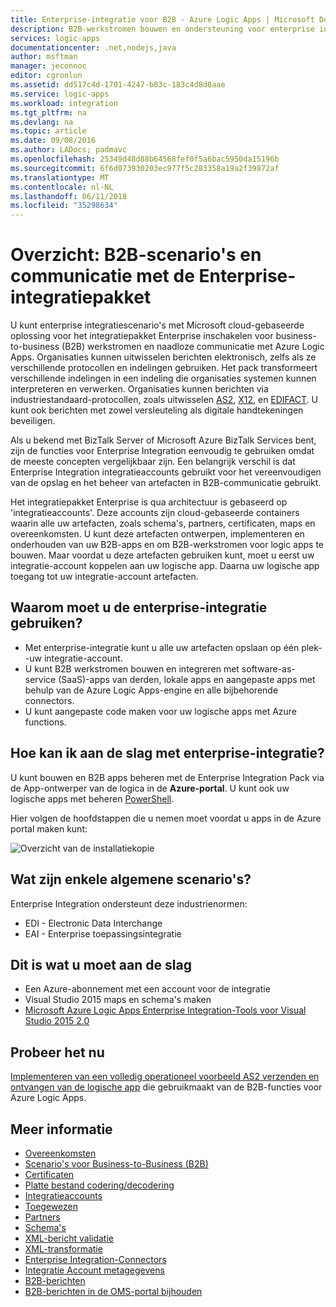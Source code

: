 ```yaml
---
title: Enterprise-integratie voor B2B - Azure Logic Apps | Microsoft Docs
description: B2B-werkstromen bouwen en ondersteuning voor enterprise integration-scenario's voor logische apps met de Enterprise-integratiepakket
services: logic-apps
documentationcenter: .net,nodejs,java
author: msftman
manager: jeconnoc
editor: cgronlun
ms.assetid: dd517c4d-1701-4247-b83c-183c4d8d8aae
ms.service: logic-apps
ms.workload: integration
ms.tgt_pltfrm: na
ms.devlang: na
ms.topic: article
ms.date: 09/08/2016
ms.author: LADocs; padmavc
ms.openlocfilehash: 25349d48d88b64568fef0f5a6bac5950da15196b
ms.sourcegitcommit: 6f6d073930203ec977f5c283358a19a2f39872af
ms.translationtype: MT
ms.contentlocale: nl-NL
ms.lasthandoff: 06/11/2018
ms.locfileid: "35298634"
---
```

# <a name="overview-b2b-scenarios-and-communication-with-the-enterprise-integration-pack"></a>Overzicht: B2B-scenario's en communicatie met de Enterprise-integratiepakket

U kunt enterprise integratiescenario's met Microsoft cloud-gebaseerde oplossing voor het integratiepakket Enterprise inschakelen voor business-to-business (B2B) werkstromen en naadloze communicatie met Azure Logic Apps. Organisaties kunnen uitwisselen berichten elektronisch, zelfs als ze verschillende protocollen en indelingen gebruiken. Het pack transformeert verschillende indelingen in een indeling die organisaties systemen kunnen interpreteren en verwerken. Organisaties kunnen berichten via industriestandaard-protocollen, zoals uitwisselen [AS2](../logic-apps/logic-apps-enterprise-integration-as2.md), [X12](logic-apps-enterprise-integration-x12.md), en [EDIFACT](../logic-apps/logic-apps-enterprise-integration-edifact.md). U kunt ook berichten met zowel versleuteling als digitale handtekeningen beveiligen.

Als u bekend met BizTalk Server of Microsoft Azure BizTalk Services bent, zijn de functies voor Enterprise Integration eenvoudig te gebruiken omdat de meeste concepten vergelijkbaar zijn. Een belangrijk verschil is dat Enterprise Integration integratieaccounts gebruikt voor het vereenvoudigen van de opslag en het beheer van artefacten in B2B-communicatie gebruikt. 

Het integratiepakket Enterprise is qua architectuur is gebaseerd op 'integratieaccounts'. Deze accounts zijn cloud-gebaseerde containers waarin alle uw artefacten, zoals schema's, partners, certificaten, maps en overeenkomsten. U kunt deze artefacten ontwerpen, implementeren en onderhouden van uw B2B-apps en om B2B-werkstromen voor logic apps te bouwen. Maar voordat u deze artefacten gebruiken kunt, moet u eerst uw integratie-account koppelen aan uw logische app. Daarna uw logische app toegang tot uw integratie-account artefacten.

## <a name="why-should-you-use-enterprise-integration"></a>Waarom moet u de enterprise-integratie gebruiken?

* Met enterprise-integratie kunt u alle uw artefacten opslaan op één plek--uw integratie-account.
* U kunt B2B werkstromen bouwen en integreren met software-as-service (SaaS)-apps van derden, lokale apps en aangepaste apps met behulp van de Azure Logic Apps-engine en alle bijbehorende connectors.
* U kunt aangepaste code maken voor uw logische apps met Azure functions.

## <a name="how-to-get-started-with-enterprise-integration"></a>Hoe kan ik aan de slag met enterprise-integratie?

U kunt bouwen en B2B apps beheren met de Enterprise Integration Pack via de App-ontwerper van de logica in de **Azure-portal**. U kunt ook uw logische apps met beheren [PowerShell](https://msdn.microsoft.com/library/azure/mt652195.aspx "Logic apps PowerShell-onderwerpen").

Hier volgen de hoofdstappen die u nemen moet voordat u apps in de Azure portal maken kunt:

![Overzicht van de installatiekopie](media/logic-apps-enterprise-integration-overview/overview-0.png)  

## <a name="what-are-some-common-scenarios"></a>Wat zijn enkele algemene scenario's?

Enterprise Integration ondersteunt deze industrienormen:

* EDI - Electronic Data Interchange
* EAI - Enterprise toepassingsintegratie

## <a name="heres-what-you-need-to-get-started"></a>Dit is wat u moet aan de slag

* Een Azure-abonnement met een account voor de integratie
* Visual Studio 2015 maps en schema's maken
* [Microsoft Azure Logic Apps Enterprise Integration-Tools voor Visual Studio 2015 2.0](https://aka.ms/vsmapsandschemas)  

## <a name="try-it-now"></a>Probeer het nu

[Implementeren van een volledig operationeel voorbeeld AS2 verzenden en ontvangen van de logische app](https://github.com/Azure/azure-quickstart-templates/tree/master/201-logic-app-as2-send-receive) die gebruikmaakt van de B2B-functies voor Azure Logic Apps.

## <a name="learn-more"></a>Meer informatie
* [Overeenkomsten](../logic-apps/logic-apps-enterprise-integration-agreements.md "meer informatie over enterprise integration-overeenkomsten")
* [Scenario's voor Business-to-Business (B2B)](../logic-apps/logic-apps-enterprise-integration-b2b.md "informatie over het maken van logische apps met B2B-functies ")  
* [Certificaten](logic-apps-enterprise-integration-certificates.md "meer informatie over certificaten voor ondernemingen-integratie")
* [Platte bestand codering/decodering](logic-apps-enterprise-integration-flatfile.md "informatie over het coderen en decoderen plat bestand-inhoud")  
* [Integratieaccounts](../logic-apps/logic-apps-enterprise-integration-accounts.md "meer informatie over integratieaccounts")
* [Toegewezen](../logic-apps/logic-apps-enterprise-integration-maps.md "meer informatie over enterprise integration maps")
* [Partners](logic-apps-enterprise-integration-partners.md "meer informatie over enterprise integration-partners")
* [Schema's](logic-apps-enterprise-integration-schemas.md "meer informatie over enterprise integration-schema's")
* [XML-bericht validatie](logic-apps-enterprise-integration-xml.md "informatie over het valideren van XML-berichten met Logic apps")
* [XML-transformatie](logic-apps-enterprise-integration-transform.md "meer informatie over enterprise integration maps")
* [Enterprise Integration-Connectors](../connectors/apis-list.md "meer informatie over enterprise integration pack-connectors")
* [Integratie Account metagegevens](../logic-apps/logic-apps-enterprise-integration-metadata.md "meer informatie over de metagegevens van de integratie-account")
* [B2B-berichten](logic-apps-monitor-b2b-message.md "meer informatie over het bewaken van B2B-berichten")
* [B2B-berichten in de OMS-portal bijhouden](logic-apps-track-b2b-messages-omsportal.md "meer informatie over het bijhouden van B2B-berichten in de OMS-portal")


